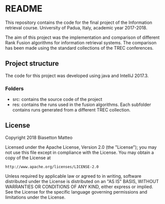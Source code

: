 # README #

This repository contains the code for the final project of the Information retrieval course. University of Padua, Italy, academic year 2017-2018.

The aim of this project was the implementation and comparison of different Rank Fusion algorithms for information retrieval systems.
The comparison has been made using the standard collections of the TREC conferences.

## Project structure ##
The code for this project was developed using java and IntelliJ 2017.3.

### Folders ###
* src: contains the source code of the project
* res: contains the runs used in the fusion algorithms. Each subfolder contains runs generated from a different TREC collection.

## License ##
Copyright 2018 Biasetton Matteo

Licensed under the Apache License, Version 2.0 (the "License");
you may not use this file except in compliance with the License.
You may obtain a copy of the License at

    http://www.apache.org/licenses/LICENSE-2.0

Unless required by applicable law or agreed to in writing, software
distributed under the License is distributed on an "AS IS" BASIS,
WITHOUT WARRANTIES OR CONDITIONS OF ANY KIND, either express or implied.
See the License for the specific language governing permissions and
limitations under the License.